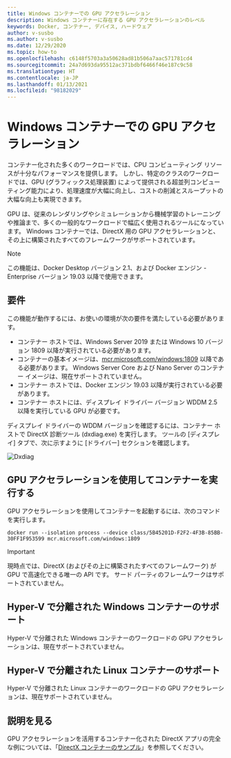 ```yaml
---
title: Windows コンテナーでの GPU アクセラレーション
description: Windows コンテナーに存在する GPU アクセラレーションのレベル
keywords: Docker, コンテナー, デバイス, ハードウェア
author: v-susbo
ms.author: v-susbo
ms.date: 12/29/2020
ms.topic: how-to
ms.openlocfilehash: c6148f5703a3a50628ad81b506a7aac571781cd4
ms.sourcegitcommit: 24a7d693da95512ac371bdbf6466f46e187c9c58
ms.translationtype: HT
ms.contentlocale: ja-JP
ms.lasthandoff: 01/13/2021
ms.locfileid: "98182029"
---
```

# <a name="gpu-acceleration-in-windows-containers"></a>Windows コンテナーでの GPU アクセラレーション

コンテナー化された多くのワークロードでは、CPU コンピューティング リソースが十分なパフォーマンスを提供します。 しかし、特定のクラスのワークロードでは、GPU (グラフィックス処理装置) によって提供される超並列コンピューティング能力により、処理速度が大幅に向上し、コストの削減とスループットの大幅な向上も実現できます。

GPU は、従来のレンダリングやシミュレーションから機械学習のトレーニングや推論まで、多くの一般的なワークロードで幅広く使用されるツールになっています。 Windows コンテナーでは、DirectX 用の GPU アクセラレーションと、その上に構築されたすべてのフレームワークがサポートされています。

> [!NOTE]
> この機能は、Docker Desktop バージョン 2.1、および Docker エンジン - Enterprise バージョン 19.03 以降で使用できます。

## <a name="requirements"></a>要件

この機能が動作するには、お使いの環境が次の要件を満たしている必要があります。

- コンテナー ホストでは、Windows Server 2019 または Windows 10 バージョン 1809 以降が実行されている必要があります。
- コンテナーの基本イメージは、[mcr.microsoft.com/windows:1809](https://hub.docker.com/_/microsoft-windows) 以降である必要があります。 Windows Server Core および Nano Server のコンテナー イメージは、現在サポートされていません。
- コンテナー ホストでは、Docker エンジン 19.03 以降が実行されている必要があります。
- コンテナー ホストには、ディスプレイ ドライバー バージョン WDDM 2.5 以降を実行している GPU が必要です。

ディスプレイ ドライバーの WDDM バージョンを確認するには、コンテナー ホストで DirectX 診断ツール (dxdiag.exe) を実行します。 ツールの [ディスプレイ] タブで、次に示すように [ドライバー] セクションを確認します。

![Dxdiag](media/dxdiag.png)

## <a name="run-a-container-with-gpu-acceleration"></a>GPU アクセラレーションを使用してコンテナーを実行する

GPU アクセラレーションを使用してコンテナーを起動するには、次のコマンドを実行します。

```shell
docker run --isolation process --device class/5B45201D-F2F2-4F3B-85BB-30FF1F953599 mcr.microsoft.com/windows:1809
```

> [!IMPORTANT]
> 現時点では、DirectX (およびその上に構築されたすべてのフレームワーク) が GPU で高速化できる唯一の API です。 サード パーティのフレームワークはサポートされていません。

## <a name="hyper-v-isolated-windows-container-support"></a>Hyper-V で分離された Windows コンテナーのサポート

Hyper-V で分離された Windows コンテナーのワークロードの GPU アクセラレーションは、現在サポートされていません。

## <a name="hyper-v-isolated-linux-container-support"></a>Hyper-V で分離された Linux コンテナーのサポート

Hyper-V で分離された Linux コンテナーのワークロードの GPU アクセラレーションは、現在サポートされていません。

## <a name="more-information"></a>説明を見る

GPU アクセラレーションを活用するコンテナー化された DirectX アプリの完全な例については、「[DirectX コンテナーのサンプル](https://github.com/MicrosoftDocs/Virtualization-Documentation/tree/master/windows-container-samples/directx)」を参照してください。
